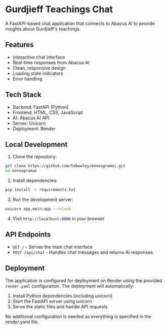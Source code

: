 # Gurdjieff Teachings Chat

A FastAPI-based chat application that connects to Abacus AI to provide insights about Gurdjieff's teachings.

## Features

- Interactive chat interface
- Real-time responses from Abacus AI
- Clean, responsive design
- Loading state indicators
- Error handling

## Tech Stack

- Backend: FastAPI (Python)
- Frontend: HTML, CSS, JavaScript
- AI: Abacus AI API
- Server: Uvicorn
- Deployment: Render

## Local Development

1. Clone the repository:
```bash
git clone https://github.com/tmbewley/enneagramai.git
cd enneagramai
```

2. Install dependencies:
```bash
pip install -r requirements.txt
```

3. Run the development server:
```bash
uvicorn app.main:app --reload
```

4. Visit `http://localhost:8000` in your browser

## API Endpoints

- `GET /` - Serves the main chat interface
- `POST /api/chat` - Handles chat messages and returns AI responses

## Deployment

The application is configured for deployment on Render using the provided `render.yaml` configuration. The deployment will automatically:

1. Install Python dependencies (including uvicorn)
2. Start the FastAPI server using uvicorn
3. Serve the static files and handle API requests

No additional configuration is needed as everything is specified in the render.yaml file.
